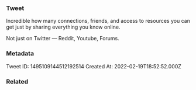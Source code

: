 ### Tweet
Incredible how many connections, friends, and access to resources you can get just by sharing everything you know online.

Not just on Twitter — Reddit, Youtube, Forums.

### Metadata
Tweet ID: 1495109144512192514
Created At: 2022-02-19T18:52:52.000Z

### Related

